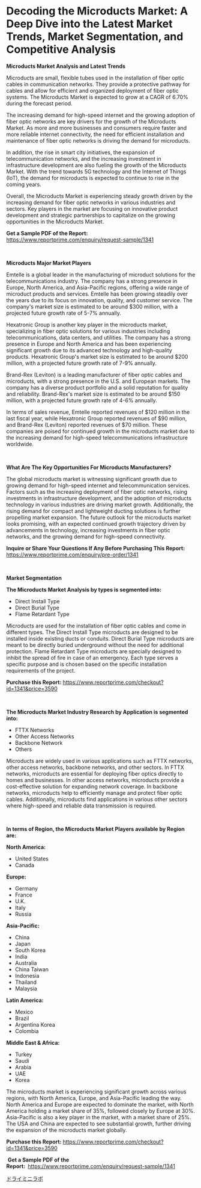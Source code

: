 <p><h1>Decoding the Microducts Market: A Deep Dive into the Latest Market Trends, Market Segmentation, and Competitive Analysis</h1></p><p><strong>Microducts Market Analysis and Latest Trends</strong></p>
<p><p>Microducts are small, flexible tubes used in the installation of fiber optic cables in communication networks. They provide a protective pathway for cables and allow for efficient and organized deployment of fiber optic systems. The Microducts Market is expected to grow at a CAGR of 6.70% during the forecast period.</p><p>The increasing demand for high-speed internet and the growing adoption of fiber optic networks are key drivers for the growth of the Microducts Market. As more and more businesses and consumers require faster and more reliable internet connectivity, the need for efficient installation and maintenance of fiber optic networks is driving the demand for microducts.</p><p>In addition, the rise in smart city initiatives, the expansion of telecommunication networks, and the increasing investment in infrastructure development are also fueling the growth of the Microducts Market. With the trend towards 5G technology and the Internet of Things (IoT), the demand for microducts is expected to continue to rise in the coming years.</p><p>Overall, the Microducts Market is experiencing steady growth driven by the increasing demand for fiber optic networks in various industries and sectors. Key players in the market are focusing on innovative product development and strategic partnerships to capitalize on the growing opportunities in the Microducts Market.</p></p>
<p><strong>Get a Sample PDF of the Report:&nbsp;</strong> <a href="https://www.reportprime.com/enquiry/request-sample/1341">https://www.reportprime.com/enquiry/request-sample/1341</a></p>
<p>&nbsp;</p>
<p><strong>Microducts Major Market Players</strong></p>
<p><p>Emtelle is a global leader in the manufacturing of microduct solutions for the telecommunications industry. The company has a strong presence in Europe, North America, and Asia-Pacific regions, offering a wide range of microduct products and services. Emtelle has been growing steadily over the years due to its focus on innovation, quality, and customer service. The company's market size is estimated to be around $300 million, with a projected future growth rate of 5-7% annually.</p><p>Hexatronic Group is another key player in the microducts market, specializing in fiber optic solutions for various industries including telecommunications, data centers, and utilities. The company has a strong presence in Europe and North America and has been experiencing significant growth due to its advanced technology and high-quality products. Hexatronic Group's market size is estimated to be around $200 million, with a projected future growth rate of 7-9% annually.</p><p>Brand-Rex (Leviton) is a leading manufacturer of fiber optic cables and microducts, with a strong presence in the U.S. and European markets. The company has a diverse product portfolio and a solid reputation for quality and reliability. Brand-Rex's market size is estimated to be around $150 million, with a projected future growth rate of 4-6% annually.</p><p>In terms of sales revenue, Emtelle reported revenues of $120 million in the last fiscal year, while Hexatronic Group reported revenues of $90 million, and Brand-Rex (Leviton) reported revenues of $70 million. These companies are poised for continued growth in the microducts market due to the increasing demand for high-speed telecommunications infrastructure worldwide.</p></p>
<p>&nbsp;</p>
<p><strong>What Are The Key Opportunities For Microducts Manufacturers?</strong></p>
<p><p>The global microducts market is witnessing significant growth due to growing demand for high-speed internet and telecommunication services. Factors such as the increasing deployment of fiber optic networks, rising investments in infrastructure development, and the adoption of microducts technology in various industries are driving market growth. Additionally, the rising demand for compact and lightweight ducting solutions is further propelling market expansion. The future outlook for the microducts market looks promising, with an expected continued growth trajectory driven by advancements in technology, increasing investments in fiber optic networks, and the growing demand for high-speed connectivity.</p></p>
<p><strong>Inquire or Share Your Questions If Any Before Purchasing This Report:</strong> <a href="https://www.reportprime.com/enquiry/pre-order/1341">https://www.reportprime.com/enquiry/pre-order/1341</a></p>
<p>&nbsp;</p>
<p><strong>Market Segmentation</strong></p>
<p><strong>The Microducts Market Analysis by types is segmented into:</strong></p>
<p><ul><li>Direct Install Type</li><li>Direct Burial Type</li><li>Flame Retardant Type</li></ul></p>
<p><p>Microducts are used for the installation of fiber optic cables and come in different types. The Direct Install Type microducts are designed to be installed inside existing ducts or conduits. Direct Burial Type microducts are meant to be directly buried underground without the need for additional protection. Flame Retardant Type microducts are specially designed to inhibit the spread of fire in case of an emergency. Each type serves a specific purpose and is chosen based on the specific installation requirements of the project.</p></p>
<p><strong>Purchase this Report:&nbsp;</strong><a href="https://www.reportprime.com/checkout?id=1341&price=3590">https://www.reportprime.com/checkout?id=1341&price=3590</a></p>
<p>&nbsp;</p>
<p><strong>The Microducts Market Industry Research by Application is segmented into:</strong></p>
<p><ul><li>FTTX Networks</li><li>Other Access Networks</li><li>Backbone Network</li><li>Others</li></ul></p>
<p><p>Microducts are widely used in various applications such as FTTX networks, other access networks, backbone networks, and other sectors. In FTTX networks, microducts are essential for deploying fiber optics directly to homes and businesses. In other access networks, microducts provide a cost-effective solution for expanding network coverage. In backbone networks, microducts help to efficiently manage and protect fiber optic cables. Additionally, microducts find applications in various other sectors where high-speed and reliable data transmission is required.</p></p>
<p>&nbsp;</p>
<p><strong>In terms of Region, the Microducts Market Players available by Region are:</strong></p>
<p>
    <p> <strong> North America: </strong>
        <ul>
            <li>United States</li>
            <li>Canada</li>
        </ul>
        </p> 
    <p> <strong> Europe: </strong>
        <ul>
            <li>Germany</li>
            <li>France</li>
            <li>U.K.</li>
            <li>Italy</li>
            <li>Russia</li>
        </ul>
        </p> 
    <p> <strong> Asia-Pacific: </strong>
        <ul>
            <li>China</li>
            <li>Japan</li>
            <li>South Korea</li>
            <li>India</li>
            <li>Australia</li>
            <li>China Taiwan</li>
            <li>Indonesia</li>
            <li>Thailand</li>
            <li>Malaysia</li>
        </ul>
        </p> 
    <p> <strong> Latin America: </strong>
        <ul>
            <li>Mexico</li>
            <li>Brazil</li>
            <li>Argentina Korea</li>
            <li>Colombia</li>
        </ul>
        </p> 
    <p> <strong> Middle East & Africa: </strong>
        <ul>
            <li>Turkey</li>
            <li>Saudi</li>
            <li>Arabia</li>
            <li>UAE</li>
            <li>Korea</li>
        </ul>
    </p>
    </p>
<p><p>The microducts market is experiencing significant growth across various regions, with North America, Europe, and Asia-Pacific leading the way. North America and Europe are expected to dominate the market, with North America holding a market share of 35%, followed closely by Europe at 30%. Asia-Pacific is also a key player in the market, with a market share of 25%. The USA and China are expected to see substantial growth, further driving the expansion of the microducts market globally.</p></p>
<p><strong>Purchase this Report: </strong><a href="https://www.reportprime.com/checkout?id=1341&price=3590">https://www.reportprime.com/checkout?id=1341&price=3590</a></p>
<p>&nbsp;<strong>Get a Sample PDF of the Report:&nbsp;&nbsp;</strong><a href="https://www.reportprime.com/enquiry/request-sample/1341">https://www.reportprime.com/enquiry/request-sample/1341</a></p>
<p><strong></strong></p>
<p><p><a href="https://github.com/ppmazlotr77499/Market-Research-Report-List-1/blob/main/93852139302.md">ドライミニラボ</a></p></p>